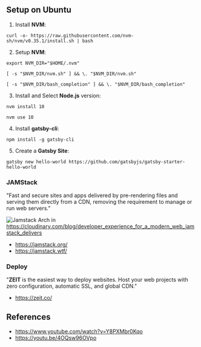 ## Setup on Ubuntu
1. Install **NVM**:

```curl -o- https://raw.githubusercontent.com/nvm-sh/nvm/v0.35.1/install.sh | bash```

2. Setup **NVM**: 

```export NVM_DIR="$HOME/.nvm"```

```[ -s "$NVM_DIR/nvm.sh" ] && \. "$NVM_DIR/nvm.sh"```

```[ -s "$NVM_DIR/bash_completion" ] && \. "$NVM_DIR/bash_completion"```

3. Install and Select **Node.js** version:

```nvm install 10```

```nvm use 10```

4. Install **gatsby-cli**:

```npm install -g gatsby-cli```

5. Create a **Gatsby Site**:

```gatsby new hello-world https://github.com/gatsbyjs/gatsby-starter-hello-world```

### JAMStack

"Fast and secure sites and apps delivered by pre-rendering files and serving them directly from a CDN, removing the requirement to manage or run web servers."

![Jamstack Arch](https://res.cloudinary.com/cloudinary-marketing/image/upload/c_fill,w_770/dpr_1.0,f_auto,fl_lossy,q_auto/v1/Web_Assets/blog/JAMstack-Delivers-v1.png)
in https://cloudinary.com/blog/developer_experience_for_a_modern_web_jamstack_delivers

- https://jamstack.org/
- https://jamstack.wtf/

### Deploy 

"**ZEIT** is the easiest way to deploy websites. Host your web projects with zero configuration, automatic SSL, and global CDN."
- https://zeit.co/ 

## References

- https://www.youtube.com/watch?v=Y8PXMbr0Kqo
- https://youtu.be/4OQsw96OVpo